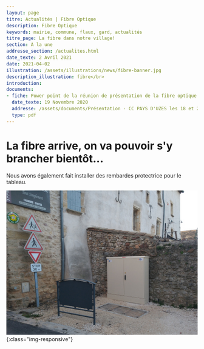 ```yaml
---
layout: page
titre: Actualités | Fibre Optique
description: Fibre Optique
keywords: mairie, commune, flaux, gard, actualités
titre_page: La fibre dans notre village!
section: À la une
addresse_section: /actualites.html
date_texte: 2 Avril 2021
date: 2021-04-02
illustration: /assets/illustrations/news/fibre-banner.jpg
description_illustration: fibre</br>
introduction: 
documents:
- fiche: Power point de la réunion de présentation de la fibre optique (wigard)
  date_texte: 19 Novembre 2020
  addresse: /assets/documents/Présentation - CC PAYS D'UZES les 18 et 26 novembre 2020 V4.pdf
  type: pdf
---
```


# La fibre arrive, on va pouvoir s'y brancher bientôt... <br>

Nous avons également fait installer des rembardes protectrice pour le tableau.

![Tableau de fibre](/assets/illustrations/news/Fibre2.jpg){:class="img-responsive"}


